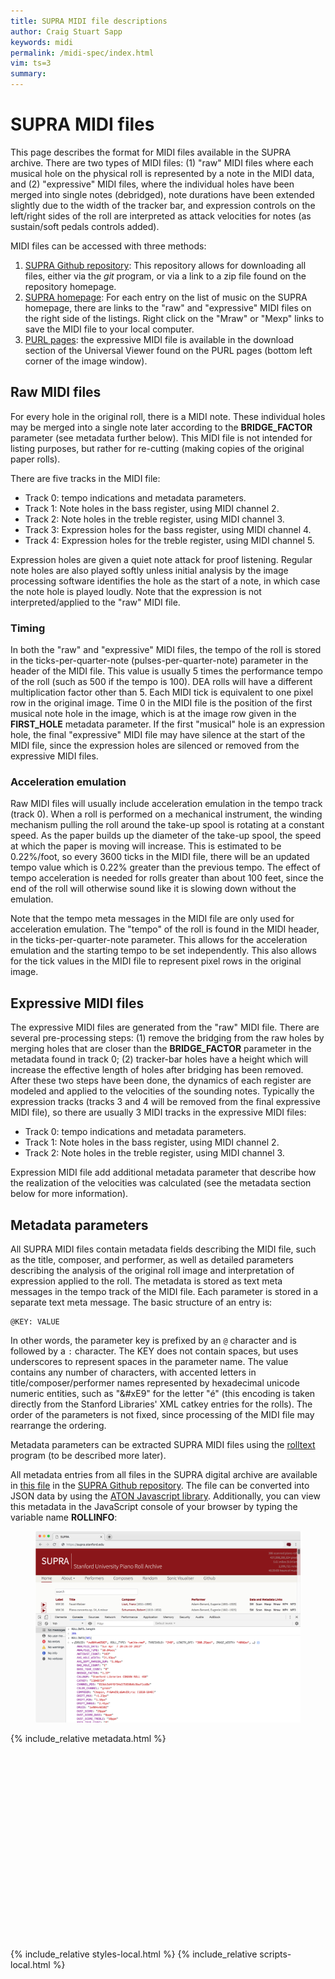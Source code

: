 ```yaml
---
title: SUPRA MIDI file descriptions
author: Craig Stuart Sapp
keywords: midi
permalink: /midi-spec/index.html
vim: ts=3
summary: 
---
```


# SUPRA MIDI files #

This page describes the format for MIDI files available in the
SUPRA archive.  There are two types of MIDI files: (1) "raw" MIDI files
where each musical hole on the physical roll is represented by a
note in the MIDI data, and (2) "expressive" MIDI files, where the individual
holes have been merged into single notes (debridged), note durations have
been extended slightly due to the width of the tracker bar, and expression
controls on the left/right sides of the roll are interpreted as attack
velocities for notes (as sustain/soft pedals controls added).

MIDI files can be accessed with three methods:

<ol>
<li> <a target="_blank" href="https://github.com/pianoroll/SUPRA">SUPRA Github repository</a>: This repository allows for downloading all files, either via the <i>git</i> program, or via a link to a zip file found on the repository homepage. </li>
<li> <a target="_blank" href="/">SUPRA homepage</a>: For each entry on the list of music on the SUPRA homepage, there are links to the "raw" and "expressive" MIDI files on the right side of the listings.  Right click on the "Mraw" or "Mexp" links to save the MIDI file to your local computer. </li>
<li> <a target="_blank" href="https://purl.stanford.edu/zw904vm6502">PURL pages</a>: the expressive MIDI file is available in the download section of the Universal Viewer found on the PURL pages (bottom left corner of the image window).  </li>
</ol>

## Raw MIDI files ##

For every hole in the original roll, there is a MIDI note.  These individual holes
may be merged into a single note later according to the <b>BRIDGE_FACTOR</b> 
parameter (see metadata further below).  This MIDI file is not intended for
listing purposes, but rather for re-cutting (making copies of the original paper
rolls).

There are five tracks in the MIDI file:
<ul>
<li> Track 0: tempo indications and metadata parameters.</li>
<li> Track 1: Note holes in the bass register, using MIDI channel 2.</li>
<li> Track 2: Note holes in the treble register, using MIDI channel 3.</li>
<li> Track 3: Expression holes for the bass register, using MIDI channel 4.</li>
<li> Track 4: Expression holes for the treble register, using MIDI channel 5.</li>
</ul>

Expression holes are given a quiet note attack for proof listening.  Regular
note holes are also played softly unless initial analysis by the image processing
software identifies the hole as the start of a note, in which case the note hole
is played loudly.  Note that the expression is not interpreted/applied 
to the "raw" MIDI file.

### Timing ###

In both the "raw" and "expressive" MIDI files, the tempo of the roll is stored
in the ticks-per-quarter-note (pulses-per-quarter-note) parameter in the 
header of the MIDI file.  This value is usually 5 times the performance tempo
of the roll (such as 500 if the tempo is 100).  DEA rolls will have a different
multiplication factor other than 5.  Each MIDI tick is equivalent to one pixel
row in the original image.  Time 0 in the MIDI file is the position of the
first musical note hole in the image, which is at the image row given 
in the <b>FIRST_HOLE</b> metadata parameter.  If the first "musical" hole is
an expression hole, the final "expressive" MIDI file may have silence 
at the start of the MIDI file, since the expression holes are silenced or 
removed from the expressive MIDI files.

### Acceleration emulation ###

Raw MIDI files will usually include acceleration emulation in the
tempo track (track 0).  When a roll is performed on a mechanical
instrument, the winding mechanism pulling the roll around the take-up
spool is rotating at a constant speed. As the paper builds up the
diameter of the take-up spool, the speed at which the paper is
moving will increase.  This is estimated to be 0.22%/foot, so every
3600 ticks in the MIDI file, there will be an updated tempo value
which is 0.22% greater than the previous tempo.  The effect of tempo
acceleration is needed for rolls greater than about 100 feet, since the
end of the roll will otherwise sound like it is slowing down without
the emulation.

Note that the tempo meta messages in the MIDI file are only used for 
acceleration emulation.  The "tempo" of the roll is found in the MIDI
header, in the ticks-per-quarter-note parameter.  This allows for the
acceleration emulation and the starting tempo to be set independently.
This also allows for the tick values in the MIDI file to represent
pixel rows in the original image.

## Expressive MIDI files ##

The expressive MIDI files are generated from the "raw" MIDI file.  There
are several pre-processing steps: (1) remove the bridging from the raw holes
by merging holes that are closer than the <b>BRIDGE_FACTOR</b> parameter
in the metadata found in track 0; (2) tracker-bar holes have a height which
will increase the effective length of holes after bridging has been removed.
After these two steps have been done, the dynamics of each register are
modeled and applied to the velocities of the sounding notes.  Typically the
expression tracks (tracks 3 and 4 will be removed from the final expressive
MIDI file), so there are usually 3 MIDI tracks in the expressive MIDI files:

<ul>
<li> Track 0: tempo indications and metadata parameters.</li>
<li> Track 1: Note holes in the bass register, using MIDI channel 2.</li>
<li> Track 2: Note holes in the treble register, using MIDI channel 3.</li>
</ul>

Expression MIDI file add additional metadata parameter that describe how
the realization of the velocities was calculated (see the metadata
section below for more information).

## Metadata parameters ##

All SUPRA MIDI files contain metadata fields describing the MIDI
file, such as the title, composer, and performer, as well as detailed
parameters describing the analysis of the original roll image and
interpretation of expression applied to the roll.  The metadata is
stored as text meta messages in the tempo track of the MIDI file.
Each parameter is stored in a separate text meta message.  The basic
structure of an entry is:

```
@KEY: VALUE
```

In other words, the parameter key is prefixed by an `@` character
and is followed by a `:` character.  The KEY does not contain
spaces, but uses underscores to represent spaces in the parameter
name.  The value contains any number of characters, with accented
letters in title/composer/performer names represented by hexadecimal
unicode numeric entities, such as "&#xE9" for the letter "é" (this
encoding is taken directly from the Stanford Libraries' XML catkey
entries for the rolls).  The order of the parameters is not fixed, 
since processing of the MIDI file may rearrange the ordering.

Metadata parameters can be extracted SUPRA MIDI files using the <a
target="_blank"
href="https://github.com/pianoroll/midiroll/blob/master/tools/rolltext.cpp">rolltext</a>
program (to be described more later).

All metadata entries from all files in the SUPRA digital archive 
are available in <a target="_blank" href="https://github.com/pianoroll/SUPRA/blob/master/index.aton">this file</a> 
in the <a target="_blank" href="https://github.com/pianoroll/SUPRA">SUPRA Github repository</a>.
The file can be converted into JSON data by using the <a target="_blank" href="https://aton.sapp.org"> ATON Javascript library</a>.
Additionally, you can view this metadata in the JavaScript console of your browser by typing the variable name <b>ROLLINFO</b>:


<figure class="figure">
  <img src="rollinfo.png" width="800" class="figure-img img-fluid center-block rounded" alt="figure.">
</figure>




{% include_relative metadata.html %}

<div style="height:300px"></div>

{% include_relative styles-local.html %}
{% include_relative scripts-local.html %}



